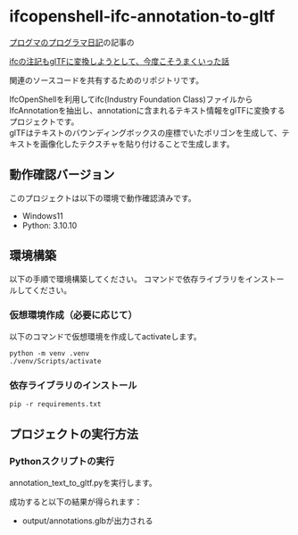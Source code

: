 # ifcopenshell-ifc-annotation-to-gltf

[プログマのプログラマ日記](https://rhikos-prgm.hatenablog.com/)の記事の

[ifcの注記もglTFに変換しようとして、今度こそうまくいった話](https://rhikos-prgm.hatenablog.com/entry/2023/02/14/193012)

関連のソースコードを共有するためのリポジトリです。

IfcOpenShellを利用してifc(Industry Foundation Class)ファイルからIfcAnnotationを抽出し、annotationに含まれるテキスト情報をglTFに変換するプロジェクトです。  
glTFはテキストのバウンディングボックスの座標でいたポリゴンを生成して、テキストを画像化したテクスチャを貼り付けることで生成します。  

## 動作確認バージョン

このプロジェクトは以下の環境で動作確認済みです。

- Windows11
- Python: 3.10.10

## 環境構築

以下の手順で環境構築してください。
コマンドで依存ライブラリをインストールしてください。

### 仮想環境作成（必要に応じて）

以下のコマンドで仮想環境を作成してactivateします。  

```terminal
python -m venv .venv
./venv/Scripts/activate
```

### 依存ライブラリのインストール

```terminal
pip -r requirements.txt
```

## プロジェクトの実行方法

### Pythonスクリプトの実行

annotation_text_to_gltf.pyを実行します。  

成功すると以下の結果が得られます：

- output/annotations.glbが出力される


